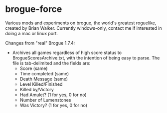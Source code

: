 brogue-force
============

Various mods and experiments on brogue, the world's greatest roguelike, created by Brian Walker.
Currently windows-only, contact me if interested in doing a mac or linux port.

Changes from "real" Brogue 1.7.4:
* Archives all games regardless of high score status to BrogueScoresArchive.txt, with the intention of being easy to parse. The file is tab-delimited and the fields are:
  * Score (same)
  * Time completed (same)
  * Death Message (same)
  * Level Killed/Finished
  * Killed by/Victory
  * Had Amulet? (1 for yes, 0 for no)
  * Number of Lumenstones
  * Was Victory? (1 for yes, 0 for no)
